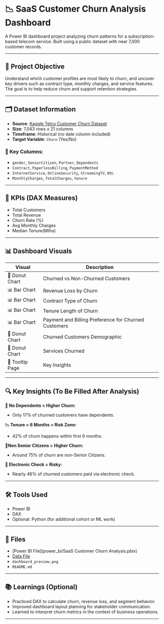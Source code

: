 # 📉 SaaS Customer Churn Analysis Dashboard

A Power BI dashboard project analyzing churn patterns for a subscription-based telecom service. Built using a public dataset with near 7,000 customer records.

---

## 📌 Project Objective

Understand which customer profiles are most likely to churn, and uncover key drivers such as contract type, monthly charges, and service features. The goal is to help reduce churn and support retention strategies.

---

## 🗂️ Dataset Information

- **Source**: [Kaggle Telco Customer Churn Dataset](https://www.kaggle.com/datasets/blastchar/telco-customer-churn/data)
- **Size**: 7,043 rows x 21 columns
- **Timeframe**: Historical (no date column included)
- **Target Variable**: `Churn` (Yes/No)

### 🔑 Key Columns:
- `gender`, `SeniorCitizen`, `Partner`, `Dependents`
- `Contract`, `PaperlessBilling`, `PaymentMethod`
- `InternetService`, `OnlineSecurity`, `StreamingTV`, etc.
- `MonthlyCharges`, `TotalCharges`, `tenure`

---

## 🎯 KPIs (DAX Measures)

- Total Customers
- Total Revenue
- Churn Rate (%)
- Avg Monthly Charges
- Median Tenure(Mths) 

---

## 📊 Dashboard Visuals

| Visual | Description |
|--------|-------------|
| 🔁 Donut Chart | Churned vs Non-Churned Customers |
| 📊 Bar Chart | Revenue Loss by Churn|
| 📊 Bar Chart | Contract Type of Churn|
| 📊 Bar Chart | Tenure Length of Churn|
| 📊 Bar Chart | Payment and Billing Preference for Churned Customers |
| 🔁 Donut Chart | Churned Customers Demographic|
| 🔁 Donut Chart | Services Churned|
| 🧠 Tooltip Page| Key Insights |

---

## 🔍 Key Insights (To Be Filled After Analysis)

**🧠 No Dependents = Higher Churn:**
- Only 17% of churned customers have dependents.

**📉 Tenure < 6 Months = Risk Zone:**
- 42% of churn happens within first 6 months.

**🧬Non Senior Citizens = Higher Churn:**
- Around 75% of churn are non-Senior Citizens.

**💸 Electronic Check = Risky:**
- Nearly 46% of churned customers paid via electronic check.

---

## 🛠 Tools Used

- Power BI
- DAX
- Optional: Python (for additional cohort or ML work)

---

## 📁 Files

- [Power BI File](power_bi/SaaS Customer Churn Analysis.pbix)
- [Data File](data/WA_Fn-UseC_-Telco-Customer-Churn.csv)
- `dashboard_preview.png`
- `README.md`

---

## 📚 Learnings (Optional)

- Practiced DAX to calculate churn, revenue loss, and segment behavior.
- Improved dashboard layout planning for stakeholder communication.
- Learned to interpret churn metrics in the context of business operations.

---
